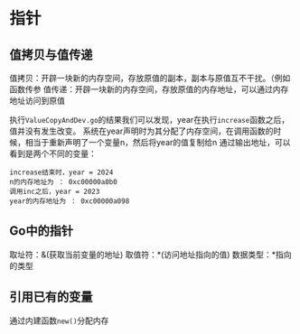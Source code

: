 # 指针

## 值拷贝与值传递

值拷贝：开辟一块新的内存空间，存放原值的副本，副本与原值互不干扰。（例如函数传参
值传递：开辟一块新的内存空间，存放原值的内存地址，可以通过内存地址访问到原值

执行`ValueCopyAndDev.go`的结果我们可以发现，year在执行`increase`函数之后，值并没有发生改变。
系统在year声明时为其分配了内存空间，在调用函数的时候，相当于重新声明了一个变量n，然后将year的值复制给n
通过输出地址，可以看到是两个不同的变量：
```
increase结束时，year = 2024
n的内存地址为 ： 0xc00000a0b0
调用inc之后，year = 2023
year的内存地址为 ： 0xc00000a098
```

## Go中的指针
取址符：&(获取当前变量的地址)
取值符：*(访问地址指向的值)
数据类型：*指向的类型

## 引用已有的变量
通过内建函数`new()`分配内存
